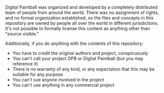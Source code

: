 Digital Paintball was organized and developed by a completely distributed team of people from around the world. There was no assignment of rights, and no formal organization established, so the files and concepts in this repository are owned by people all over the world in different jurisdictions. It's not possible to formally license this content as anything other than "source visible." 

Additionally, if you do anything with the contents of this repository:

* You have to credit the original authors and project, conspicuously
* You can't call your project DPB or Digital Paintball (but you may reference it)
* There is no warranty of any kind, or any expectation that this may be suitable for any purpose
* You can't sue anyone involved in the project
* You can't use anything in any commercial project

